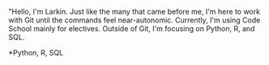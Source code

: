 "Hello, I'm Larkin. Just like the many that came before me, I'm here to work 
with Git until the commands feel near-autonomic. Currently, I'm using Code
School mainly for electives. Outside of Git, I'm focusing on Python, R, and SQL.

*Python, R, SQL

